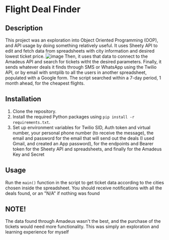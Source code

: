 # Flight Deal Finder

## Description
This project was an exploration into Object Oriented Programming (OOP), and API usage by doing something relatively useful. 
It uses Sheety API to edit and fetch data from spreadsheets with city information and desired lowest ticket price.
![image](https://github.com/user-attachments/assets/bdaaa830-26e3-4ef4-979b-2c87b9953d5c)
Then, it uses that data to connect to the Amadeus API and search for tickets witht the desired parameters.
Finally, it sends whatever deals it finds through SMS or WhatsApp using the Twilio API, or by email  with smtplib to all the users in another spreadsheet, populated with a Google form.
The script searched within a 7-day period, 1 month ahead, for the cheapest flights.

## Installation
1. Clone the repository.
2. Install the required Python packages using `pip install -r requirements.txt`.
3. Set up environment variables for Twilio SID, Auth token and virtual number, your personal phone number (to receive the message), the email and password for the email that will send out the deals (I used Gmail, and created an App password), for the endpoints and Bearer token for the Sheety API and spreadsheets, and finally for the Amadeus Key and Secret

## Usage
Run the `main()` function in the script to get ticket data according to the cities chosen inside the spreadsheet.
You should receive notifications with all the deals found, or an "N/A" if nothing was found

## NOTE!
The data found through Amadeus wasn't the best, and the purchase of the tickets would need more functionality. This was simply an exploration and learning experience for myself
